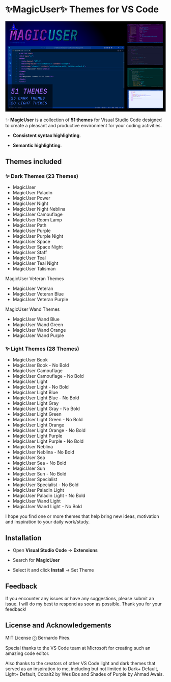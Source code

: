 # ✨MagicUser✨ Themes for VS Code

![MagicUser themes](https://raw.githubusercontent.com/drbap/magicuser-themes-for-vscode/main/images/magicuser_themes_for_vscode.png)

✨ **MagicUser** is a collection of **51 themes** for Visual Studio Code designed to create a pleasant and productive environment for your coding activities.

- **Consistent syntax highlighting**.

- **Semantic highlighting**.

## Themes included

### ✨ Dark Themes (23 Themes)

- MagicUser
- MagicUser Paladin
- MagicUser Power
- MagicUser Night
- MagicUser Night Neblina
- MagicUser Camouflage
- MagicUser Room Lamp
- MagicUser Path
- MagicUser Purple 
- MagicUser Purple Night
- MagicUser Space 
- MagicUser Space Night
- MagicUser Staff
- MagicUser Teal
- MagicUser Teal Night
- MagicUser Talisman

MagicUser Veteran Themes

- MagicUser Veteran
- MagicUser Veteran Blue
- MagicUser Veteran Purple

MagicUser Wand Themes

- MagicUser Wand Blue
- MagicUser Wand Green
- MagicUser Wand Orange
- MagicUser Wand Purple

### ✨ Light Themes (28 Themes)

- MagicUser Book
- MagicUser Book - No Bold
- MagicUser Camouflage
- MagicUser Camouflage - No Bold
- MagicUser Light
- MagicUser Light - No Bold
- MagicUser Light Blue
- MagicUser Light Blue - No Bold
- MagicUser Light Gray
- MagicUser Light Gray - No Bold
- MagicUser Light Green
- MagicUser Light Green - No Bold
- MagicUser Light Orange
- MagicUser Light Orange - No Bold
- MagicUser Light Purple
- MagicUser Light Purple - No Bold
- MagicUser Neblina
- MagicUser Neblina - No Bold
- MagicUser Sea
- MagicUser Sea - No Bold
- MagicUser Sun
- MagicUser Sun - No Bold
- MagicUser Specialist
- MagicUser Specialist - No Bold
- MagicUser Paladin Light
- MagicUser Paladin Light - No Bold
- MagicUser Wand Light
- MagicUser Wand Light - No Bold

I hope you find one or more themes that help bring new ideas, motivation and inspiration to your daily work/study.

## Installation

- Open **Visual Studio Code** -> **Extensions**

- Search for **MagicUser**

- Select it and click **Install** -> Set Theme

## Feedback
  
If you encounter any issues or have any suggestions, please submit an issue. I will do my best to respond as soon as possible. Thank you for your feedback!
  
## License and Acknowledgements

MIT License ⓒ Bernardo Pires.

Special thanks to the VS Code team at Microsoft for creating such an amazing code editor. 

Also thanks to the creators of other VS Code light and dark themes that served as an inspiration to me, including but not limited to Dark+ Default, Light+ Default, Cobalt2 by Wes Bos and Shades of Purple by Ahmad Awais.
